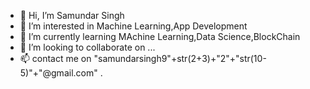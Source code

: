 - 👋 Hi, I’m Samundar Singh
- 👀 I’m interested in Machine Learning,App Development
- 🌱 I’m currently learning MAchine Learning,Data Science,BlockChain
- 💞️ I’m looking to collaborate on ...
- 📫 contact me on "samundarsingh9"+str(2+3)+"2"+"str(10-5)"+"@gmail.com" .

<!---
Samundar9525/Samundar9525 is a ✨ special ✨ repository because its `README.md` (this file) appears on your GitHub profile.
You can click the Preview link to take a look at your changes.
--->

